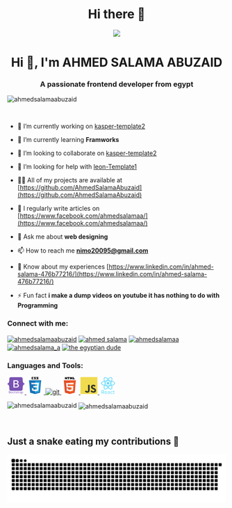 <p>
<h1 align='center'> Hi there 👋 </h1>
</p>
<p align='center'>
<img src="https://readme-typing-svg.herokuapp.com?color=%2336BCF7&size=25&center=true&vCenter=true&width=433&height=75&lines=I'm+ahmed+salama;Front-end+Web+Developer;self+taught+love+to+learn+more+;♥☻+wish+me+luck+☻♥">

<!--
**AhmedSalamaAbuzaid/AhmedSalamaAbuzaid** is a ✨ _special_ ✨ repository because its `README.md` (this file) appears on your GitHub profile.

Here are some ideas to get you started:

- 🔭 I’m currently working on ...
- 🌱 I’m currently learning ...
- 👯 I’m looking to collaborate on ...
- 🤔 I’m looking for help with ...
- 💬 Ask me about ...
- 📫 How to reach me: ...
- 😄 Pronouns: ...
- ⚡ Fun fact: ...
-->
<h1 align="center">Hi 👋, I'm AHMED SALAMA ABUZAID</h1>
<h3 align="center">A passionate frontend developer from egypt</h3>

<p align="left"> <img src="https://komarev.com/ghpvc/?username=ahmedsalamaabuzaid&label=Profile%20views&color=0e75b6&style=flat" alt="ahmedsalamaabuzaid" /> </p>

<p align="left"> <a href="https://twitter.com/" target="blank"><img src="https://img.shields.io/twitter/follow/?logo=twitter&style=for-the-badge" alt="" /></a> </p>

- 🔭 I’m currently working on [kasper-template2](https://github.com/AhmedSalamaAbuzaid/kasper-template2)

- 🌱 I’m currently learning **Framworks**

- 👯 I’m looking to collaborate on [kasper-template2](https://github.com/AhmedSalamaAbuzaid/kasper-template2)

- 🤝 I’m looking for help with [leon-Template1](https://github.com/AhmedSalamaAbuzaid/leon-Template1)

- 👨‍💻 All of my projects are available at [https://github.com/AhmedSalamaAbuzaid](https://github.com/AhmedSalamaAbuzaid)

- 📝 I regularly write articles on [https://www.facebook.com/ahmedsalamaa/](https://www.facebook.com/ahmedsalamaa/)

- 💬 Ask me about **web designing**

- 📫 How to reach me **nimo20095@gmail.com**

- 📄 Know about my experiences [https://www.linkedin.com/in/ahmed-salama-476b77216/](https://www.linkedin.com/in/ahmed-salama-476b77216/)

- ⚡ Fun fact **i make a dump videos on youtube it has nothing to do with Programming**

<h3 align="left">Connect with me:</h3>
<p align="left">
<a href="https://codepen.io/ahmedsalamaabuzaid" target="blank"><img align="center" src="https://raw.githubusercontent.com/rahuldkjain/github-profile-readme-generator/master/src/images/icons/Social/codepen.svg" alt="ahmedsalamaabuzaid" height="30" width="40" /></a>
<a href="https://linkedin.com/in/ahmed salama" target="blank"><img align="center" src="https://raw.githubusercontent.com/rahuldkjain/github-profile-readme-generator/master/src/images/icons/Social/linked-in-alt.svg" alt="ahmed salama" height="30" width="40" /></a>
<a href="https://fb.com/ahmedsalamaa" target="blank"><img align="center" src="https://raw.githubusercontent.com/rahuldkjain/github-profile-readme-generator/master/src/images/icons/Social/facebook.svg" alt="ahmedsalamaa" height="30" width="40" /></a>
<a href="https://instagram.com/ahmedsalama_a" target="blank"><img align="center" src="https://raw.githubusercontent.com/rahuldkjain/github-profile-readme-generator/master/src/images/icons/Social/instagram.svg" alt="ahmedsalama_a" height="30" width="40" /></a>
<a href="https://www.youtube.com/c/ahmedslamadrag" target="blank"><img align="center" src="https://raw.githubusercontent.com/rahuldkjain/github-profile-readme-generator/master/src/images/icons/Social/youtube.svg" alt="the egyptian dude" height="30" width="40" /></a>
</p>

<h3 align="left">Languages and Tools:</h3>
<p align="left"> <a href="https://getbootstrap.com" target="_blank" rel="noreferrer"> <img src="https://raw.githubusercontent.com/devicons/devicon/master/icons/bootstrap/bootstrap-plain-wordmark.svg" alt="bootstrap" width="40" height="40"/> </a> <a href="https://www.w3schools.com/css/" target="_blank" rel="noreferrer"> <img src="https://raw.githubusercontent.com/devicons/devicon/master/icons/css3/css3-original-wordmark.svg" alt="css3" width="40" height="40"/> </a> <a href="https://git-scm.com/" target="_blank" rel="noreferrer"> <img src="https://www.vectorlogo.zone/logos/git-scm/git-scm-icon.svg" alt="git" width="40" height="40"/> </a> <a href="https://www.w3.org/html/" target="_blank" rel="noreferrer"> <img src="https://raw.githubusercontent.com/devicons/devicon/master/icons/html5/html5-original-wordmark.svg" alt="html5" width="40" height="40"/> </a> <a href="https://developer.mozilla.org/en-US/docs/Web/JavaScript" target="_blank" rel="noreferrer"> <img src="https://raw.githubusercontent.com/devicons/devicon/master/icons/javascript/javascript-original.svg" alt="javascript" width="40" height="40"/> </a> <a href="https://reactjs.org/" target="_blank" rel="noreferrer"> <img src="https://raw.githubusercontent.com/devicons/devicon/master/icons/react/react-original-wordmark.svg" alt="react" width="40" height="40"/> </a> </p>

<p><img align="left" src="https://github-readme-stats.vercel.app/api/top-langs?username=ahmedsalamaabuzaid&show_icons=true&theme=gruvbox&locale=en&layout=compact" alt="ahmedsalamaabuzaid" /></p>

<p>&nbsp;<img align="center" src="https://github-readme-stats.vercel.app/api?username=ahmedsalamaabuzaid&show_icons=true&theme=tokyonight&locale=en" alt="ahmedsalamaabuzaid" /></p>

<br>

## Just a snake eating my contributions 🐍
<p align='center'>
<img src="https://github.com/chinmay29hub/chinmay29hub/raw/output/github-contribution-grid-snake.svg">
</p>
